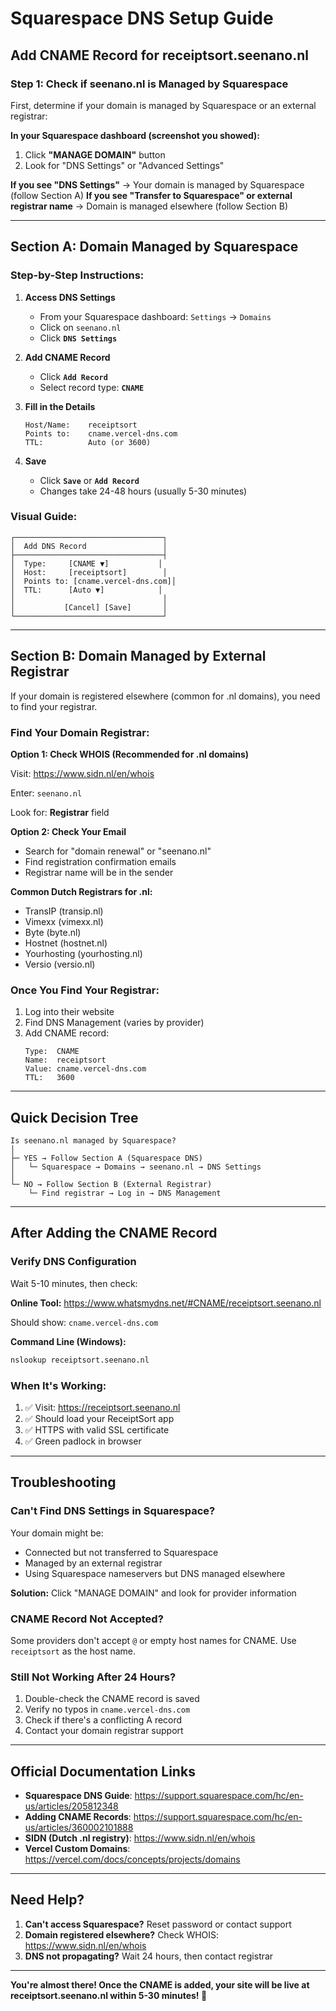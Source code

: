 # Squarespace DNS Setup Guide

## Add CNAME Record for receiptsort.seenano.nl

### Step 1: Check if seenano.nl is Managed by Squarespace

First, determine if your domain is managed by Squarespace or an external registrar:

**In your Squarespace dashboard (screenshot you showed):**
1. Click **"MANAGE DOMAIN"** button
2. Look for "DNS Settings" or "Advanced Settings"

**If you see "DNS Settings"** → Your domain is managed by Squarespace (follow Section A)
**If you see "Transfer to Squarespace" or external registrar name** → Domain is managed elsewhere (follow Section B)

---

## Section A: Domain Managed by Squarespace

### Step-by-Step Instructions:

1. **Access DNS Settings**
   - From your Squarespace dashboard: `Settings` → `Domains`
   - Click on `seenano.nl`
   - Click **`DNS Settings`**

2. **Add CNAME Record**
   - Click **`Add Record`**
   - Select record type: **`CNAME`**

3. **Fill in the Details**
   ```
   Host/Name:    receiptsort
   Points to:    cname.vercel-dns.com
   TTL:          Auto (or 3600)
   ```

4. **Save**
   - Click **`Save`** or **`Add Record`**
   - Changes take 24-48 hours (usually 5-30 minutes)

### Visual Guide:

```
┌─────────────────────────────────┐
│  Add DNS Record                 │
├─────────────────────────────────┤
│  Type:     [CNAME ▼]           │
│  Host:     [receiptsort]        │
│  Points to: [cname.vercel-dns.com]│
│  TTL:      [Auto ▼]            │
│                                 │
│           [Cancel] [Save]       │
└─────────────────────────────────┘
```

---

## Section B: Domain Managed by External Registrar

If your domain is registered elsewhere (common for .nl domains), you need to find your registrar.

### Find Your Domain Registrar:

**Option 1: Check WHOIS (Recommended for .nl domains)**

Visit: https://www.sidn.nl/en/whois

Enter: `seenano.nl`

Look for: **Registrar** field

**Option 2: Check Your Email**
- Search for "domain renewal" or "seenano.nl"
- Find registration confirmation emails
- Registrar name will be in the sender

**Common Dutch Registrars for .nl:**
- TransIP (transip.nl)
- Vimexx (vimexx.nl)
- Byte (byte.nl)
- Hostnet (hostnet.nl)
- Yourhosting (yourhosting.nl)
- Versio (versio.nl)

### Once You Find Your Registrar:

1. Log into their website
2. Find DNS Management (varies by provider)
3. Add CNAME record:
   ```
   Type:  CNAME
   Name:  receiptsort
   Value: cname.vercel-dns.com
   TTL:   3600
   ```

---

## Quick Decision Tree

```
Is seenano.nl managed by Squarespace?
│
├─ YES → Follow Section A (Squarespace DNS)
│   └─ Squarespace → Domains → seenano.nl → DNS Settings
│
└─ NO → Follow Section B (External Registrar)
    └─ Find registrar → Log in → DNS Management
```

---

## After Adding the CNAME Record

### Verify DNS Configuration

Wait 5-10 minutes, then check:

**Online Tool:**
https://www.whatsmydns.net/#CNAME/receiptsort.seenano.nl

Should show: `cname.vercel-dns.com`

**Command Line (Windows):**
```bash
nslookup receiptsort.seenano.nl
```

### When It's Working:

1. ✅ Visit: https://receiptsort.seenano.nl
2. ✅ Should load your ReceiptSort app
3. ✅ HTTPS with valid SSL certificate
4. ✅ Green padlock in browser

---

## Troubleshooting

### Can't Find DNS Settings in Squarespace?

Your domain might be:
- Connected but not transferred to Squarespace
- Managed by an external registrar
- Using Squarespace nameservers but DNS managed elsewhere

**Solution:** Click "MANAGE DOMAIN" and look for provider information

### CNAME Record Not Accepted?

Some providers don't accept `@` or empty host names for CNAME. Use `receiptsort` as the host name.

### Still Not Working After 24 Hours?

1. Double-check the CNAME record is saved
2. Verify no typos in `cname.vercel-dns.com`
3. Check if there's a conflicting A record
4. Contact your domain registrar support

---

## Official Documentation Links

- **Squarespace DNS Guide**: https://support.squarespace.com/hc/en-us/articles/205812348
- **Adding CNAME Records**: https://support.squarespace.com/hc/en-us/articles/360002101888
- **SIDN (Dutch .nl registry)**: https://www.sidn.nl/en/whois
- **Vercel Custom Domains**: https://vercel.com/docs/concepts/projects/domains

---

## Need Help?

1. **Can't access Squarespace?** Reset password or contact support
2. **Domain registered elsewhere?** Check WHOIS: https://www.sidn.nl/en/whois
3. **DNS not propagating?** Wait 24 hours, then contact registrar

---

**You're almost there! Once the CNAME is added, your site will be live at receiptsort.seenano.nl within 5-30 minutes! 🚀**
